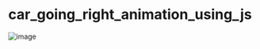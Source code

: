 # car_going_right_animation_using_js

![image](https://user-images.githubusercontent.com/114800813/217852229-bf8d17c4-1af8-4bee-9509-eed444366f92.png)
